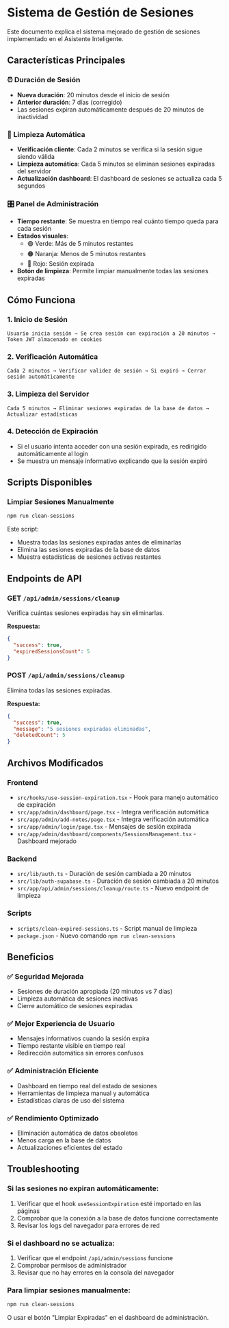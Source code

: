 # Sistema de Gestión de Sesiones

Este documento explica el sistema mejorado de gestión de sesiones implementado en el Asistente Inteligente.

## Características Principales

### ⏰ Duración de Sesión
- **Nueva duración**: 20 minutos desde el inicio de sesión
- **Anterior duración**: 7 días (corregido)
- Las sesiones expiran automáticamente después de 20 minutos de inactividad

### 🔄 Limpieza Automática
- **Verificación cliente**: Cada 2 minutos se verifica si la sesión sigue siendo válida
- **Limpieza automática**: Cada 5 minutos se eliminan sesiones expiradas del servidor
- **Actualización dashboard**: El dashboard de sesiones se actualiza cada 5 segundos

### 🎛️ Panel de Administración
- **Tiempo restante**: Se muestra en tiempo real cuánto tiempo queda para cada sesión
- **Estados visuales**: 
  - 🟢 Verde: Más de 5 minutos restantes
  - 🟠 Naranja: Menos de 5 minutos restantes
  - 🔴 Rojo: Sesión expirada
- **Botón de limpieza**: Permite limpiar manualmente todas las sesiones expiradas

## Cómo Funciona

### 1. Inicio de Sesión
```
Usuario inicia sesión → Se crea sesión con expiración a 20 minutos → Token JWT almacenado en cookies
```

### 2. Verificación Automática
```
Cada 2 minutos → Verificar validez de sesión → Si expiró → Cerrar sesión automáticamente
```

### 3. Limpieza del Servidor
```
Cada 5 minutos → Eliminar sesiones expiradas de la base de datos → Actualizar estadísticas
```

### 4. Detección de Expiración
- Si el usuario intenta acceder con una sesión expirada, es redirigido automáticamente al login
- Se muestra un mensaje informativo explicando que la sesión expiró

## Scripts Disponibles

### Limpiar Sesiones Manualmente
```bash
npm run clean-sessions
```

Este script:
- Muestra todas las sesiones expiradas antes de eliminarlas
- Elimina las sesiones expiradas de la base de datos
- Muestra estadísticas de sesiones activas restantes

## Endpoints de API

### GET `/api/admin/sessions/cleanup`
Verifica cuántas sesiones expiradas hay sin eliminarlas.

**Respuesta:**
```json
{
  "success": true,
  "expiredSessionsCount": 5
}
```

### POST `/api/admin/sessions/cleanup`
Elimina todas las sesiones expiradas.

**Respuesta:**
```json
{
  "success": true,
  "message": "5 sesiones expiradas eliminadas",
  "deletedCount": 5
}
```

## Archivos Modificados

### Frontend
- `src/hooks/use-session-expiration.tsx` - Hook para manejo automático de expiración
- `src/app/admin/dashboard/page.tsx` - Integra verificación automática
- `src/app/admin/add-notes/page.tsx` - Integra verificación automática
- `src/app/admin/login/page.tsx` - Mensajes de sesión expirada
- `src/app/admin/dashboard/components/SessionsManagement.tsx` - Dashboard mejorado

### Backend
- `src/lib/auth.ts` - Duración de sesión cambiada a 20 minutos
- `src/lib/auth-supabase.ts` - Duración de sesión cambiada a 20 minutos
- `src/app/api/admin/sessions/cleanup/route.ts` - Nuevo endpoint de limpieza

### Scripts
- `scripts/clean-expired-sessions.ts` - Script manual de limpieza
- `package.json` - Nuevo comando `npm run clean-sessions`

## Beneficios

### ✅ Seguridad Mejorada
- Sesiones de duración apropiada (20 minutos vs 7 días)
- Limpieza automática de sesiones inactivas
- Cierre automático de sesiones expiradas

### ✅ Mejor Experiencia de Usuario
- Mensajes informativos cuando la sesión expira
- Tiempo restante visible en tiempo real
- Redirección automática sin errores confusos

### ✅ Administración Eficiente
- Dashboard en tiempo real del estado de sesiones
- Herramientas de limpieza manual y automática
- Estadísticas claras de uso del sistema

### ✅ Rendimiento Optimizado
- Eliminación automática de datos obsoletos
- Menos carga en la base de datos
- Actualizaciones eficientes del estado

## Troubleshooting

### Si las sesiones no expiran automáticamente:
1. Verificar que el hook `useSessionExpiration` esté importado en las páginas
2. Comprobar que la conexión a la base de datos funcione correctamente
3. Revisar los logs del navegador para errores de red

### Si el dashboard no se actualiza:
1. Verificar que el endpoint `/api/admin/sessions` funcione
2. Comprobar permisos de administrador
3. Revisar que no hay errores en la consola del navegador

### Para limpiar sesiones manualmente:
```bash
npm run clean-sessions
```

O usar el botón "Limpiar Expiradas" en el dashboard de administración.
